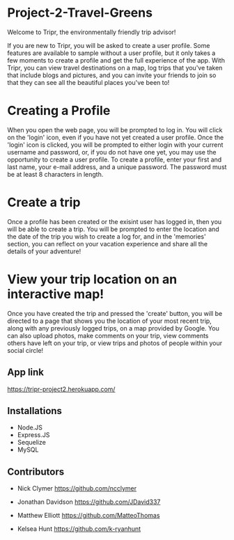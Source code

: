 # Project-2-Travel-Greens

Welcome to Tripr, the environmentally friendly trip advisor!  

If you are new to Tripr, you will be asked to create a user profile.  Some features are available to sample without a user profile, but it only takes a few moments to create a profile and get the full experience of the app.  With Tripr, you can view travel destinations on a map, log trips that you've taken that include blogs and pictures, and you can invite your friends to join so that they can see all the beautiful places you've been to!  

# Creating a Profile

When you open the web page, you will be prompted to log in.  You will click on the 'login' icon, even if you have not yet created a user profile.  Once the 'login' icon is clicked, you will be prompted to either login with your current username and password, or, if you do not have one yet, you may use the opportunity to create a user profile.  To create a profile, enter your first and last name, your e-mail address, and a unique password.  The password must be at least 8 characters in length.  

# Create a trip

Once a profile has been created or the exisint user has logged in, then you will be able to create a trip.  You will be prompted to enter the location and the date of the trip you wish to create a log for, and in the 'memories' section, you can reflect on your vacation experience and share all the details of your adventure!

# View your trip location on an interactive map!

Once you have created the trip and pressed the 'create' button, you will be directed to a page that shows you the location of your most recent trip, along with any previously logged trips, on a map provided by Google.  You can also upload photos, make comments on your trip, view comments others have left on your trip, or view trips and photos of people within your social circle!  

## App link
https://tripr-project2.herokuapp.com/

## Installations

* Node.JS
* Express.JS
* Sequelize
* MySQL

## Contributors

* Nick Clymer
https://github.com/ncclymer

* Jonathan Davidson
https://github.com/JDavid337

* Matthew Elliott
https://github.com/MatteoThomas

* Kelsea Hunt
https://github.com/k-ryanhunt
